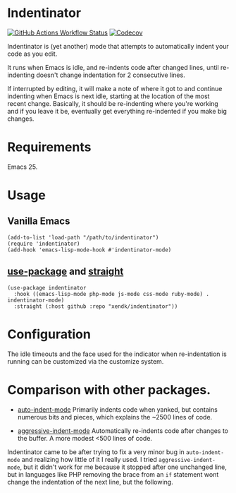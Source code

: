 Indentinator
============

[![GitHub Actions Workflow Status](https://img.shields.io/github/actions/workflow/status/xendk/indentinator/test.yml?branch=main&style=for-the-badge)](https://github.com/xendk/indentinator/actions?query=branch%3Amain+)
[![Codecov](https://img.shields.io/codecov/c/github/xendk/indentinator?style=for-the-badge)](https://app.codecov.io/gh/xendk/indentinator)

Indentinator is (yet another) mode that attempts to automatically
indent your code as you edit.

It runs when Emacs is idle, and re-indents code after changed lines,
until re-indenting doesn't change indentation for 2 consecutive lines.

If interrupted by editing, it will make a note of where it got to and
continue indenting when Emacs is next idle, starting at the location
of the most recent change. Basically, it should be re-indenting where
you're working and if you leave it be, eventually get everything
re-indented if you make big changes.

# Requirements

Emacs 25.

# Usage

## Vanilla Emacs

``` emacs-lisp
(add-to-list 'load-path "/path/to/indentinator")
(require 'indentinator)
(add-hook 'emacs-lisp-mode-hook #'indentinator-mode)
```

## [use-package] and [straight]

``` emacs-lisp
(use-package indentinator
  :hook ((emacs-lisp-mode php-mode js-mode css-mode ruby-mode) . indentinator-mode)
  :straight (:host github :repo "xendk/indentinator"))
```

[use-package]: https://github.com/jwiegley/use-package
[straight]: https://github.com/raxod502/straight.el

# Configuration

The idle timeouts and the face used for the indicator when re-indentation is
running can be customized via the customize system.

# Comparison with other packages.

* [auto-indent-mode]
  Primarily indents code when yanked, but contains numerous bits and
  pieces, which explains the ~2500 lines of code.
  
* [aggressive-indent-mode]
  Automatically re-indents code after changes to the buffer. A more
  modest <500 lines of code.

Indentinator came to be after trying to fix a very minor bug in
`auto-indent-mode` and realizing how little of it I really used. I
tried `aggressive-indent-mode`, but it didn't work for me because it
stopped after one unchanged line, but in languages like PHP removing
the brace from an `if` statement wont change the indentation of the
next line, but the following.

[auto-indent-mode]: https://github.com/mattfidler/auto-indent-mode.el
[aggressive-indent-mode]: https://github.com/Malabarba/aggressive-indent-mode
